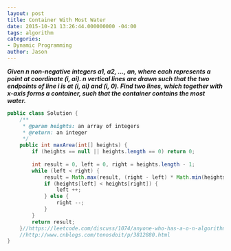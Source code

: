 ```yaml
---
layout: post
title: Container With Most Water
date: 2015-10-21 13:26:44.000000000 -04:00
tags: algorithm
categories:
- Dynamic Programming
author: Jason
---
```

<p><strong><em>Given n non-negative integers a1, a2, ..., an, where each represents a point at coordinate (i, ai). n vertical lines are drawn such that the two endpoints of line i is at (i, ai) and (i, 0). Find two lines, which together with x-axis forms a container, such that the container contains the most water.</em></strong></p>


``` java
public class Solution {
    /**
     * @param heights: an array of integers
     * @return: an integer
     */
    public int maxArea(int[] heights) {
        if (heights == null || heights.length == 0) return 0;
        
        int result = 0, left = 0, right = heights.length - 1;
        while (left < right) {
            result = Math.max(result, (right - left) * Math.min(heights[left], heights[right]));
            if (heights[left] < heights[right]) {
                left ++;
            } else {
                right --;
            }
        }
        return result;
    }//https://leetcode.com/discuss/1074/anyone-who-has-a-o-n-algorithm
    //http://www.cnblogs.com/tenosdoit/p/3812880.html
}
```
